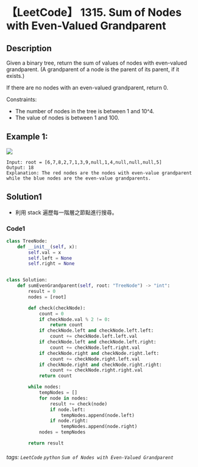 # 【LeetCode】 1315. Sum of Nodes with Even-Valued Grandparent

## Description
Given a binary tree, return the sum of values of nodes with even-valued grandparent.  (A grandparent of a node is the parent of its parent, if it exists.)

If there are no nodes with an even-valued grandparent, return 0.

Constraints:

+ The number of nodes in the tree is between 1 and 10^4.
+ The value of nodes is between 1 and 100.

## Example 1:
![](https://assets.leetcode.com/uploads/2019/07/24/1473_ex1.png)
```
Input: root = [6,7,8,2,7,1,3,9,null,1,4,null,null,null,5]
Output: 18
Explanation: The red nodes are the nodes with even-value grandparent while the blue nodes are the even-value grandparents.
```

## Solution1
* 利用 stack 遍歷每一階層之節點進行搜尋。

### Code1
```python
class TreeNode:
    def __init__(self, x):
        self.val = x
        self.left = None
        self.right = None


class Solution:
    def sumEvenGrandparent(self, root: "TreeNode") -> "int":
        result = 0
        nodes = [root]

        def check(checkNode):
            count = 0
            if checkNode.val % 2 != 0:
                return count
            if checkNode.left and checkNode.left.left:
                count += checkNode.left.left.val
            if checkNode.left and checkNode.left.right:
                count += checkNode.left.right.val
            if checkNode.right and checkNode.right.left:
                count += checkNode.right.left.val
            if checkNode.right and checkNode.right.right:
                count += checkNode.right.right.val
            return count

        while nodes:
            tempNodes = []
            for node in nodes:
                result += check(node)
                if node.left:
                    tempNodes.append(node.left)
                if node.right:
                    tempNodes.append(node.right)
            nodes = tempNodes

        return result
```

###### tags: `LeetCode` `python` `Sum of Nodes with Even-Valued Grandparent` 
